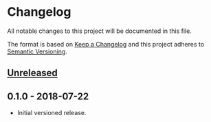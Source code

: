 # Changelog

All notable changes to this project will be documented in this file.

The format is based on [Keep a Changelog](http://keepachangelog.com/en/1.0.0/)
and this project adheres to [Semantic Versioning](http://semver.org/spec/v2.0.0.html).

## [Unreleased]

## 0.1.0 - 2018-07-22

- Initial versioned release.

[Unreleased]: https://github.com/Calinou/clr/compare/v0.1.0...HEAD
